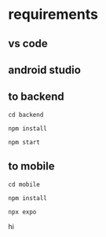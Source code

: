 # requirements
## vs code
## android studio

## to backend
```
cd backend
```

````
npm install
````

```
npm start
```
## to mobile

```
cd mobile
```

```
npm install
```

```
npx expo
```
hi